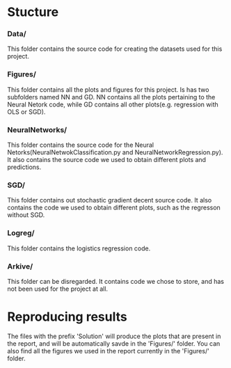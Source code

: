 # Stucture
### Data/
This folder contains the source code for creating the datasets used for this project. 

### Figures/
This folder contains all the plots and figures for this project. Is has two
subfolders named NN and GD. NN contains all the plots pertaining to the Neural Netork code, 
while GD contains all other plots(e.g. regression with OLS or SGD).

### NeuralNetworks/
This folder contains the source code for the Neural Netorks(NeuralNetwokClassification.py and NeuralNetworkRegression.py). It also contains the source code we used to obtain different plots and predictions. 

### SGD/
This folder contains out stochastic gradient decent source code. It also contains the code we used to obtain different plots, such as the regresson without SGD.

### Logreg/
This folder contains the logistics regression code.

### Arkive/
This folder can be disregarded. It contains code we chose to store, and has not been used for the project at all.

# Reproducing results
The files with the prefix 'Solution' will produce the plots that are present in the report, and will be automatically savde in the 'Figures/' folder. You can also find all the figures we used in the report currently in the 'Figures/' folder.
